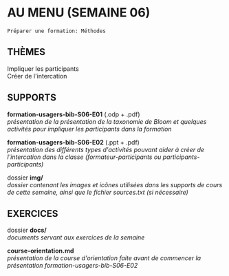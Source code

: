 # AU MENU (SEMAINE 06)

`Préparer une formation: Méthodes`   

## THÈMES
Impliquer les participants   
Créer de l'intercation   

## SUPPORTS
**formation-usagers-bib-S06-E01** (.odp + .pdf)   
*présentation de la présentation de la taxonomie de Bloom et quelques activités pour impliquer les participants dans la formation*   

**formation-usagers-bib-S06-E02** (.ppt + .pdf)   
*présentation des différents types d'activités pouvant aider à créer de l'intercation dans la classe (formateur-participants ou participants-participants)*   

dossier **img/**   
*dossier contenant les images et icônes utilisées dans les supports de cours de cette semaine, ainsi que le fichier sources.txt (si nécessaire)*   

## EXERCICES
dossier **docs/**   
*documents servant aux exercices de la semaine*   

**course-orientation.md**   
*présentation de la course d'orientation faite avant de commencer la présentation formation-usagers-bib-S06-E02*   
